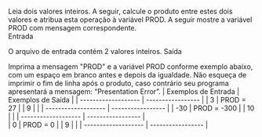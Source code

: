 

Leia dois valores inteiros. A seguir, calcule o produto entre estes dois valores e atribua esta operação à variável PROD. A seguir mostre a variável PROD com mensagem correspondente.   
Entrada

O arquivo de entrada contém 2 valores inteiros.
Saída

Imprima a mensagem "PROD" e a variável PROD conforme exemplo abaixo, com um espaço em branco antes e depois da igualdade. Não esqueça de imprimir o fim de linha após o produto, caso contrário seu programa apresentará a mensagem: “Presentation Error”.
| Exemplos de Entrada | Exemplos de Saída |
| ------------------- | ----------------- |
| 3                   | PROD = 27         |
| 9                   |                   |
| ------------------- | ----------------- |	
| -30                 | PROD = -300       |
| 10                  |                   |
| ------------------- | ----------------- |		
| 0                   | PROD = 0          |
| 9                   |                   |
| ------------------- | ----------------- |			

